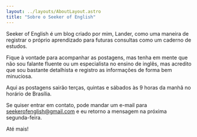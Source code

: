 ```yaml
---
layout: ../layouts/AboutLayout.astro
title: "Sobre o Seeker of English"
---
```


Seeker of English é um blog criado por mim, Lander, como uma maneira de registrar o próprio aprendizado para futuras consultas como um caderno de estudos.

Fique à vontade para acompanhar as postagens, mas tenha em mente que não sou falante fluente ou um especialista no ensino de inglês, mas acredito que sou bastante detalhista e registro as informações de forma bem minuciosa.

Aqui as postagens sairão terças, quintas e sábados às 9 horas da manhã no horário de Brasília.

Se quiser entrar em contato, pode mandar um e-mail para seekerofenglish@gmail.com e eu retorno a mensagem na próxima segunda-feira.

Até mais!